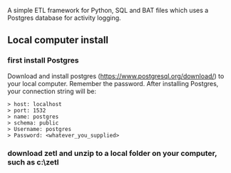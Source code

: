A simple ETL framework for Python, SQL and BAT files which uses a Postgres database for activity logging.


## Local computer install

  ### first install Postgres

  Download and install postgres (https://www.postgresql.org/download/) to your local computer.  Remember the password.  After installing Postgres, your connection string will be:

    > host: localhost
    > port: 1532
    > name: postgres
    > schema: public
    > Username: postgres  
    > Password: <whatever_you_supplied>

  ### download zetl and unzip to a local folder on your computer, such as c:\zetl
  
  

